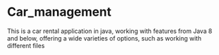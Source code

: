 # Car_management
This is a car rental application in java, working with features from Java 8 and below, offering a wide varieties of options, such as working with different files
